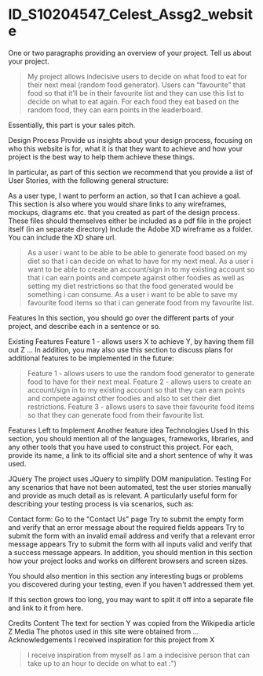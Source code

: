 # ID_S10204547_Celest_Assg2_website

One or two paragraphs providing an overview of your project. Tell us about your project.

>My project allows indecisive users to decide on what food to eat for their next meal (random food generator). Users can “favourite” that food so that it’ll be in their favourite list and they can use this list to decide on what to eat again. For each food they eat based on the random food, they can earn points in the leaderboard.

Essentially, this part is your sales pitch.

Design Process
Provide us insights about your design process, focusing on who this website is for, what it is that they want to achieve and how your project is the best way to help them achieve these things.

In particular, as part of this section we recommend that you provide a list of User Stories, with the following general structure:

As a user type, I want to perform an action, so that I can achieve a goal.
This section is also where you would share links to any wireframes, mockups, diagrams etc. that you created as part of the design process. These files should themselves either be included as a pdf file in the project itself (in an separate directory) Include the Adobe XD wireframe as a folder. You can include the XD share url.

>As a user i want to be able to be able to generate food based on my diet so that i can decide on what to have for my next meal.
>As a user i want to be able to create an account/sign in to my existing account so that i can earn points and compete against other foodies as well as setting my diet restrictions so that the food generated would be something i can consume.
>As a user i want to be able to save my favourite food items so that i can generate food from my favourite list.

Features
In this section, you should go over the different parts of your project, and describe each in a sentence or so.

Existing Features
Feature 1 - allows users X to achieve Y, by having them fill out Z
...
In addition, you may also use this section to discuss plans for additional features to be implemented in the future:

>Feature 1 - allows users to use the random food generator to generate food to have for their next meal.
>Feature 2 - allows users to create an account/sign in to my existing account so that they can earn points and compete against other foodies and also to set their diet restrictions.
Feature 3 - allows users to save their favourite food items so that they can generate food from their favourite list.

Features Left to Implement
Another feature idea
Technologies Used
In this section, you should mention all of the languages, frameworks, libraries, and any other tools that you have used to construct this project. For each, provide its name, a link to its official site and a short sentence of why it was used.

JQuery
The project uses JQuery to simplify DOM manipulation.
Testing
For any scenarios that have not been automated, test the user stories manually and provide as much detail as is relevant. A particularly useful form for describing your testing process is via scenarios, such as:

Contact form:
Go to the "Contact Us" page
Try to submit the empty form and verify that an error message about the required fields appears
Try to submit the form with an invalid email address and verify that a relevant error message appears
Try to submit the form with all inputs valid and verify that a success message appears.
In addition, you should mention in this section how your project looks and works on different browsers and screen sizes.

You should also mention in this section any interesting bugs or problems you discovered during your testing, even if you haven't addressed them yet.

If this section grows too long, you may want to split it off into a separate file and link to it from here.

Credits
Content
The text for section Y was copied from the Wikipedia article Z
Media
The photos used in this site were obtained from ...
Acknowledgements
I received inspiration for this project from X
>I receive inspiration from myself as I am a indecisive person that can take up to an hour to decide on what to eat :")